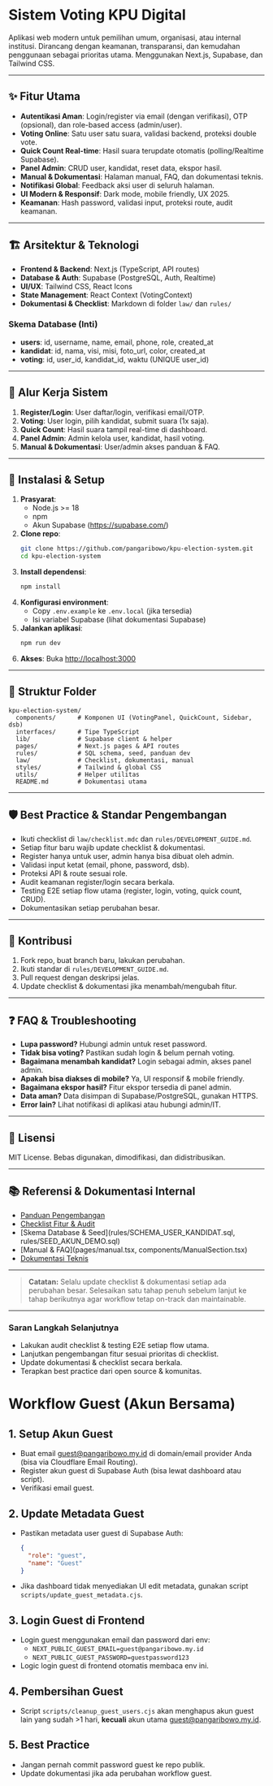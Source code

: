 # Sistem Voting KPU Digital

Aplikasi web modern untuk pemilihan umum, organisasi, atau internal institusi. Dirancang dengan keamanan, transparansi, dan kemudahan penggunaan sebagai prioritas utama. Menggunakan Next.js, Supabase, dan Tailwind CSS.

---

## ✨ Fitur Utama

- **Autentikasi Aman**: Login/register via email (dengan verifikasi), OTP (opsional), dan role-based access (admin/user).
- **Voting Online**: Satu user satu suara, validasi backend, proteksi double vote.
- **Quick Count Real-time**: Hasil suara terupdate otomatis (polling/Realtime Supabase).
- **Panel Admin**: CRUD user, kandidat, reset data, ekspor hasil.
- **Manual & Dokumentasi**: Halaman manual, FAQ, dan dokumentasi teknis.
- **Notifikasi Global**: Feedback aksi user di seluruh halaman.
- **UI Modern & Responsif**: Dark mode, mobile friendly, UX 2025.
- **Keamanan**: Hash password, validasi input, proteksi route, audit keamanan.

---

## 🏗️ Arsitektur & Teknologi

- **Frontend & Backend**: Next.js (TypeScript, API routes)
- **Database & Auth**: Supabase (PostgreSQL, Auth, Realtime)
- **UI/UX**: Tailwind CSS, React Icons
- **State Management**: React Context (VotingContext)
- **Dokumentasi & Checklist**: Markdown di folder `law/` dan `rules/`

### Skema Database (Inti)
- **users**: id, username, name, email, phone, role, created_at
- **kandidat**: id, nama, visi, misi, foto_url, color, created_at
- **voting**: id, user_id, kandidat_id, waktu (UNIQUE user_id)

---

## 🔄 Alur Kerja Sistem

1. **Register/Login**: User daftar/login, verifikasi email/OTP.
2. **Voting**: User login, pilih kandidat, submit suara (1x saja).
3. **Quick Count**: Hasil suara tampil real-time di dashboard.
4. **Panel Admin**: Admin kelola user, kandidat, hasil voting.
5. **Manual & Dokumentasi**: User/admin akses panduan & FAQ.

---

## 🚀 Instalasi & Setup

1. **Prasyarat**:
   - Node.js >= 18
   - npm
   - Akun Supabase (https://supabase.com/)
2. **Clone repo**:
   ```bash
   git clone https://github.com/pangaribowo/kpu-election-system.git
   cd kpu-election-system
   ```
3. **Install dependensi**:
   ```bash
   npm install
   ```
4. **Konfigurasi environment**:
   - Copy `.env.example` ke `.env.local` (jika tersedia)
   - Isi variabel Supabase (lihat dokumentasi Supabase)
5. **Jalankan aplikasi**:
   ```bash
   npm run dev
   ```
6. **Akses**: Buka [http://localhost:3000](http://localhost:3000)

---

## 📁 Struktur Folder

```
kpu-election-system/
  components/      # Komponen UI (VotingPanel, QuickCount, Sidebar, dsb)
  interfaces/      # Tipe TypeScript
  lib/             # Supabase client & helper
  pages/           # Next.js pages & API routes
  rules/           # SQL schema, seed, panduan dev
  law/             # Checklist, dokumentasi, manual
  styles/          # Tailwind & global CSS
  utils/           # Helper utilitas
  README.md        # Dokumentasi utama
```

---

## 🛡️ Best Practice & Standar Pengembangan

- Ikuti checklist di `law/checklist.mdc` dan `rules/DEVELOPMENT_GUIDE.md`.
- Setiap fitur baru wajib update checklist & dokumentasi.
- Register hanya untuk user, admin hanya bisa dibuat oleh admin.
- Validasi input ketat (email, phone, password, dsb).
- Proteksi API & route sesuai role.
- Audit keamanan register/login secara berkala.
- Testing E2E setiap flow utama (register, login, voting, quick count, CRUD).
- Dokumentasikan setiap perubahan besar.

---

## 🤝 Kontribusi

1. Fork repo, buat branch baru, lakukan perubahan.
2. Ikuti standar di `rules/DEVELOPMENT_GUIDE.md`.
3. Pull request dengan deskripsi jelas.
4. Update checklist & dokumentasi jika menambah/mengubah fitur.

---

## ❓ FAQ & Troubleshooting

- **Lupa password?** Hubungi admin untuk reset password.
- **Tidak bisa voting?** Pastikan sudah login & belum pernah voting.
- **Bagaimana menambah kandidat?** Login sebagai admin, akses panel admin.
- **Apakah bisa diakses di mobile?** Ya, UI responsif & mobile friendly.
- **Bagaimana ekspor hasil?** Fitur ekspor tersedia di panel admin.
- **Data aman?** Data disimpan di Supabase/PostgreSQL, gunakan HTTPS.
- **Error lain?** Lihat notifikasi di aplikasi atau hubungi admin/IT.

---

## 📄 Lisensi

MIT License. Bebas digunakan, dimodifikasi, dan didistribusikan.

---

## 📚 Referensi & Dokumentasi Internal

- [Panduan Pengembangan](rules/DEVELOPMENT_GUIDE.md)
- [Checklist Fitur & Audit](law/checklist.mdc)
- [Skema Database & Seed](rules/SCHEMA_USER_KANDIDAT.sql, rules/SEED_AKUN_DEMO.sql)
- [Manual & FAQ](pages/manual.tsx, components/ManualSection.tsx)
- [Dokumentasi Teknis](pages/documentation.tsx)

---

> **Catatan:**
> Selalu update checklist & dokumentasi setiap ada perubahan besar. Selesaikan satu tahap penuh sebelum lanjut ke tahap berikutnya agar workflow tetap on-track dan maintainable.

---

### Saran Langkah Selanjutnya
- Lakukan audit checklist & testing E2E setiap flow utama.
- Lanjutkan pengembangan fitur sesuai prioritas di checklist.
- Update dokumentasi & checklist secara berkala.
- Terapkan best practice dari open source & komunitas.

# Workflow Guest (Akun Bersama)

## 1. Setup Akun Guest
- Buat email guest@pangaribowo.my.id di domain/email provider Anda (bisa via Cloudflare Email Routing).
- Register akun guest di Supabase Auth (bisa lewat dashboard atau script).
- Verifikasi email guest.

## 2. Update Metadata Guest
- Pastikan metadata user guest di Supabase Auth:
  ```json
  {
    "role": "guest",
    "name": "Guest"
  }
  ```
- Jika dashboard tidak menyediakan UI edit metadata, gunakan script `scripts/update_guest_metadata.cjs`.

## 3. Login Guest di Frontend
- Login guest menggunakan email dan password dari env:
  - `NEXT_PUBLIC_GUEST_EMAIL=guest@pangaribowo.my.id`
  - `NEXT_PUBLIC_GUEST_PASSWORD=guestpassword123`
- Logic login guest di frontend otomatis membaca env ini.

## 4. Pembersihan Guest
- Script `scripts/cleanup_guest_users.cjs` akan menghapus akun guest lain yang sudah >1 hari, **kecuali** akun utama guest@pangaribowo.my.id.

## 5. Best Practice
- Jangan pernah commit password guest ke repo publik.
- Update dokumentasi jika ada perubahan workflow guest.
